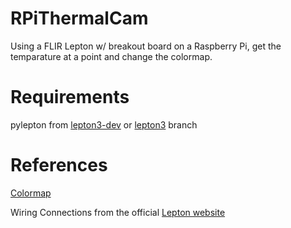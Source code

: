 # RPiThermalCam
Using a FLIR Lepton w/ breakout board on a Raspberry Pi, get the temparature at a point and change the colormap.

# Requirements
pylepton from [lepton3-dev](https://github.com/groupgets/pylepton/tree/lepton3-dev) or [lepton3](https://github.com/groupgets/pylepton/tree/lepton3) branch

# References
[Colormap](https://github.com/groupgets/GetThermal/blob/bb467924750a686cc3930f7e3a253818b755a2c0/src/dataformatter.cpp#L6)

Wiring Connections from the official [Lepton website](https://lepton.flir.com/getting-started/lepton-quick-start-raspberry-pi/#settingUpBreadboard)

